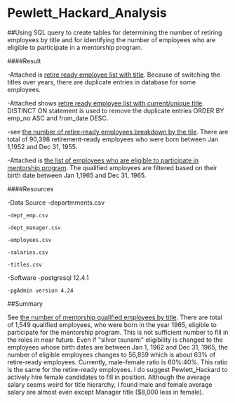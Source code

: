 # Pewlett_Hackard_Analysis

##Using SQL query to create tables for determining the number of retiring employees by title and for identifying the number of employees who are eligible to participate in a mentorship program.

####Result

-Attached is [retire ready employee list with title](https://github.com/Yunaka1269/Pewlett_Hackard_Analysis1/blob/main/Data/retirement_titles.csv). Because of switching the titles over years, there are duplicate entries in database for some employees.

-Attached shows [retire ready employee list with current/unique title](https://github.com/Yunaka1269/Pewlett_Hackard_Analysis1/blob/main/Data/unique_titles.csv). DISTINCT ON statement is used to remove the duplicate entries ORDER BY emp_no ASC and from_date DESC. 

-see [the number of retire-ready employees breakdown by the tile](https://github.com/Yunaka1269/Pewlett_Hackard_Analysis1/blob/main/Data/retiring_title.csv). There are total of 90,398 retirement-ready employees who were born between Jan 1,1952 and Dec 31, 1955. 

-Attached is [the list of employees who are eligible to participate in mentorship program](https://github.com/Yunaka1269/Pewlett_Hackard_Analysis1/blob/main/Data/mentorship_eligibility.csv). The qualified amployees are filtered based on their birth date between Jan 1,1965 and Dec 31, 1965.

####Resources

-Data Source
	-departmments.csv
	
	-dept_emp.csv
	
	-dept_manager.csv
	
	-employees.csv
	
	-salaries.csv
	
	-titles.csv

-Software
	-postgresql 12.4.1
	
	-pgAdmin version 4.24
  
##Summary

See [the number of mentorship qualified employees by title](). There are total of 1,549 qualified employees, who were born in the year 1965, eligible to participate for the mentorship program. This is not sufficient number to fill in the roles in near future. Even if "silver tsunami" eligibility is changed to the employees whose birth dates are between Jan 1, 1962 and Dec 31, 1965, the number of eligible employees changes to 56,859 which is about 63% of retire-ready employees. Currently, male-female ratio is 60%:40%. This ratio is the same for the retire-ready employees. I do suggest Pewlett_Hackard to actively hire female candidates to fill in position. Although the average salary seems weird for title hierarchy, I found male and female average salary are almost even except Manager title ($8,000 less in female).  
